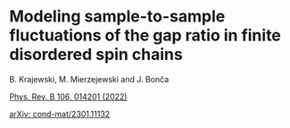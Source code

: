 # Modeling sample-to-sample fluctuations of the gap ratio in finite disordered spin chains

B. Krajewski, M. Mierzejewski and J. Bon&ccaron;a

[Phys. Rev. B 106, 014201 (2022)](https://journals.aps.org/prb/abstract/10.1103/PhysRevB.106.014201)

[arXiv: cond-mat/2301.11132](https://arxiv.org/abs/2301.11132)
